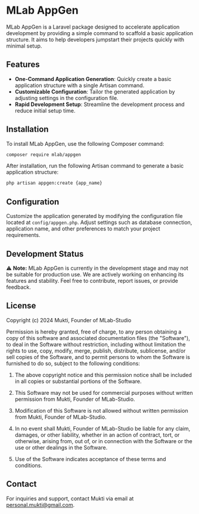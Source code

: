 # MLab AppGen

MLab AppGen is a Laravel package designed to accelerate application development by providing a simple command to scaffold a basic application structure. It aims to help developers jumpstart their projects quickly with minimal setup.

## Features

- **One-Command Application Generation**: Quickly create a basic application structure with a single Artisan command.
- **Customizable Configuration**: Tailor the generated application by adjusting settings in the configuration file.
- **Rapid Development Setup**: Streamline the development process and reduce initial setup time.

## Installation

To install MLab AppGen, use the following Composer command:

```bash
composer require mlab/appgen
```

After installation, run the following Artisan command to generate a basic application structure:

```bash
php artisan appgen:create {app_name}
```


## Configuration

Customize the application generated by modifying the configuration file located at `config/appgen.php`. Adjust settings such as database connection, application name, and other preferences to match your project requirements.

## Development Status

⚠️ **Note:** MLab AppGen is currently in the development stage and may not be suitable for production use. We are actively working on enhancing its features and stability. Feel free to contribute, report issues, or provide feedback.

## License

Copyright (c) 2024 Mukti, Founder of MLab-Studio

Permission is hereby granted, free of charge, to any person obtaining a copy of this software and associated documentation files (the "Software"), to deal in the Software without restriction, including without limitation the rights to use, copy, modify, merge, publish, distribute, sublicense, and/or sell copies of the Software, and to permit persons to whom the Software is furnished to do so, subject to the following conditions:

1. The above copyright notice and this permission notice shall be included in all copies or substantial portions of the Software.

2. This Software may not be used for commercial purposes without written permission from Mukti, Founder of MLab-Studio.

3. Modification of this Software is not allowed without written permission from Mukti, Founder of MLab-Studio.

4. In no event shall Mukti, Founder of MLab-Studio be liable for any claim, damages, or other liability, whether in an action of contract, tort, or otherwise, arising from, out of, or in connection with the Software or the use or other dealings in the Software.

5. Use of the Software indicates acceptance of these terms and conditions.


## Contact

For inquiries and support, contact Mukti via email at personal.mukti@gmail.com.
